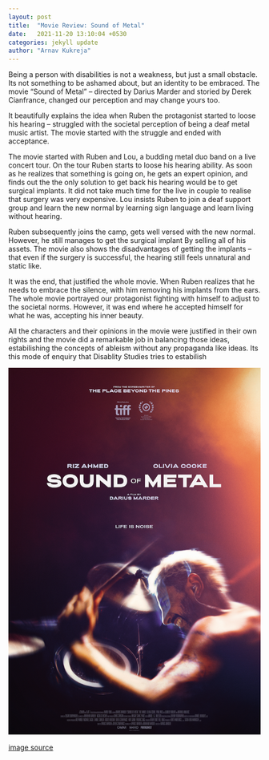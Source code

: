 ```yaml
---
layout: post
title:  "Movie Review: Sound of Metal"
date:   2021-11-20 13:10:04 +0530
categories: jekyll update
author: "Arnav Kukreja"
---
```


Being a person with disabilities is not a weakness, but just a small obstacle. Its not something to be ashamed about, but an identity to be embraced. The movie “Sound of Metal” – directed by Darius Marder and storied by Derek Cianfrance, changed our perception and may change yours too.

It beautifully explains the idea when Ruben the protagonist started to loose his hearing – struggled with the societal perception of being a deaf metal music artist. The movie started with the struggle and ended with acceptance.

The movie started with Ruben and Lou, a budding metal duo band on a live concert tour. On the tour Ruben starts to loose his hearing ability. As soon as he realizes that something is going on, he gets an expert opinion, and finds out the the only solution to get back his hearing would be to get surgical implants. It did not take much time for the live in couple to realise that surgery was very expensive. Lou insists Ruben to join a deaf support group and learn the new normal by learning sign language and learn living without hearing.

Ruben subsequently joins the camp, gets well versed with the new normal. However, he still manages to get the surgical implant By selling all of his assets. The movie also shows the disadvantages of getting the implants – that even if the surgery is successful, the hearing still feels unnatural and static like.

It was the end, that justified the whole movie. When Ruben realizes that he needs to embrace the silence, with him removing his implants from the ears. The whole movie portrayed our protagonist fighting with himself to adjust to the societal norms. However, it was end where he accepted himself for what he was, accepting his inner beauty.

All the characters and their opinions in the movie were justified in their own rights and the movie did a remarkable job in balancing those ideas, estabilishing the concepts of ableism without any propaganda like ideas. Its this mode of enquiry that Disablity Studies tries to estabilish

![Sound-of-metal]( /assets/images/test.png "Poster: Sound of Metal")

[image source](https://www.bandwagon.asia/articles/riz-ahmed-drama-sound-of-metal-to-be-screened-at-singapore-the-projector-in-april-2021-music-film)